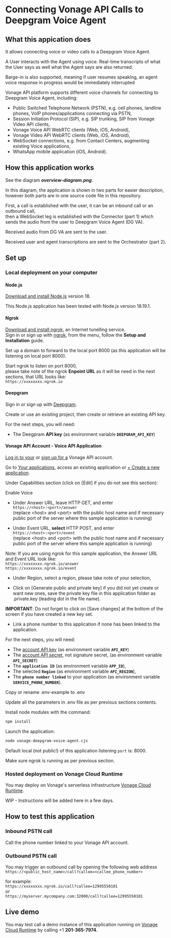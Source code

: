 # Connecting Vonage API Calls to Deepgram Voice Agent

## What this appication does

It allows connecting voice or video calls to a Deepgram Voice Agent.

A User interacts with the Agent using voice. Real-time transcripts of what the User says as well what the Agent says are also returned.

Barge-in is also supported, meaning if user resumes speaking, an agent voice response in progress would be immediately interrupted

Vonage API platform supports different voice channels for connecting to Deepgram Voice Agent, including:
- Public Switched Telephone Network (PSTN), e.g. cell phones, landline phones, VoIP phones/applications connecting via PSTN,
- Session Initiation Protocol (SIP), e.g. SIP trunking, SIP from Vonage Video API clients,
- Vonage Voice API WebRTC clients (Web, iOS, Android),
- Vonage Video API WebRTC clients (Web, iOS, Android),
- WebSocket connections, e.g. from Contact Centers, augmenting existing Voice applications,
- WhatsApp mobile application (iOS, Android).

## How this application works

See the diagram **_overview-diagram.png_**.</br>

In this diagram, the application is shown in two parts for easier description, however both parts are in one source code file in this repository.</br>

First, a call is established with the user, it can be an inbound call or an outbound call,</br>
then a WebSocket leg is established with the Connector (part 1) which sends the audio from the user to Deepgram Voice Agent (DG VA).</br>

Received audio from DG VA are sent to the user.

Received user and agent transcriptions are sent to the Orchestrator (part 2).</br>


## Set up

### Local deployment on your computer

#### Node.js

[Download and install Node.js](https://nodejs.org/en/download/package-manager) version 18.

This Node.js application has been tested with Node.js version 18.19.1.

#### Ngrok

[Download and install ngrok](https://ngrok.com/download), an Internet tunelling service.</br>
Sign in or sign up with [ngrok](https://ngrok.com/), from the menu, follow the **Setup and Installation** guide.

Set up a domain to forward to the local port 8000 (as this application will be listening on local port 8000).

Start ngrok to listen on port 8000,</br>
please take note of the ngrok **Enpoint URL** as it will be need in the next sections,
that URL looks like:</br>
`https://xxxxxxxx.ngrok.io`

#### Deepgram

Sign in or sign up with [Deepgram](https://deepgram.com/).

Create or use an existing project, then create or retrieve an existing API key.

For the next steps, you will need:</br>
- The Deegpram **API key** (as environment variable **`DEEPGRAM_API_KEY`**)</br>

#### Vonage API Account - Voice API Application

[Log in to your](https://ui.idp.vonage.com/ui/auth/login) or [sign up for a](https://ui.idp.vonage.com/ui/auth/registration) Vonage API account.

Go to [Your applications](https://dashboard.nexmo.com/applications), access an existing application or [+ Create a new application](https://dashboard.nexmo.com/applications/new).

Under Capabilities section (click on [Edit] if you do not see this section):

Enable Voice</br>

- Under Answer URL, leave HTTP GET, and enter</br>
`https://<host>:<port>/answer`</br>
(replace \<host\> and \<port\> with the public host name and if necessary public port of the server where this sample application is running)</br>

- Under Event URL, **select** HTTP POST, and enter</br>
`https://<host>:<port>/event`</br>
(replace \<host\> and \<port\> with the public host name and if necessary public port of the server where this sample application is running)</br>

Note: If you are using ngrok for this sample application, the Answer URL and Event URL look like:</br>
`https://xxxxxxxx.ngrok.io/answer`</br>
`https://xxxxxxxx.ngrok.io/event`</br> 

- Under Region, select a region, please take note of your selection,	

- Click on [Generate public and private key] if you did not yet create or want new ones, save the private key file in this application folder as .private.key (leading dot in the file name).</br>

**IMPORTANT**: Do not forget to click on [Save changes] at the bottom of the screen if you have created a new key set.</br>

- Link a phone number to this application if none has been linked to the application.

For the next steps, you will need:</br>
- The [account API key](https://dashboard.nexmo.com/settings) (as environment variable **`API_KEY`**)</br>
- The [account API secret](https://dashboard.nexmo.com/settings), not signature secret, (as environment variable **`API_SECRET`**)</br>
- The **`application ID`** (as environment variable **`APP_ID`**),</br>
- The selected **`Region`** (as environment variable **`API_REGION`**),</br>
- The **`phone number linked`** to your application (as environment variable **`SERVICE_PHONE_NUMBER`**).</br>

Copy or rename .env-example to .env<br>

Update all the parameters in .env file as per previous sections contents.<br>

Install node modules with the command:<br>
 ```bash
npm install
```

Launch the application:<br>
```bash
node vonage-deepgram-voice-agent.cjs
```
Default local (not public!) of this application listening `port` is: 8000.

Make sure ngrok is running as per previous section.

### Hosted deployment on Vonage Cloud Runtime

You may deploy on Vonage's serverless infrastructure [Vonage Cloud Runtime](https://developer.vonage.com/en/vonage-cloud-runtime/overview).

WIP - Instructions will be added here in a few days.


## How to test this application

### Inbound PSTN call

Call the phone number linked to your Vonage API account.

### Outbound PSTN call

You may trigger an outbound call by opening the following web address<br>
`https://<public_host_name>/call?callee=<callee_phone_number>`<br>

for example:<br>
`https://xxxxxxxx.ngrok.io/call?callee=12995550101`<br>
or<br>
`https://myserver.mycompany.com:32000/call?callee=12995550101`<br>


## Live demo

You may test call a demo instance of this application running on [Vonage Cloud Runtime](https://developer.vonage.com/en/vonage-cloud-runtime/overview) by calling +1 **201-365-7974**.




